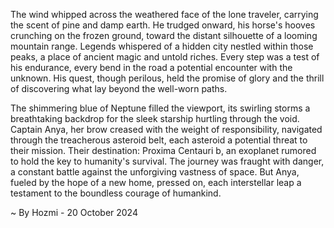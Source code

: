 
The wind whipped across the weathered face of the lone traveler, carrying the scent of pine and damp earth. He trudged onward, his horse's hooves crunching on the frozen ground, toward the distant silhouette of a looming mountain range. Legends whispered of a hidden city nestled within those peaks, a place of ancient magic and untold riches. Every step was a test of his endurance, every bend in the road a potential encounter with the unknown. His quest, though perilous, held the promise of glory and the thrill of discovering what lay beyond the well-worn paths.

The shimmering blue of Neptune filled the viewport, its swirling storms a breathtaking backdrop for the sleek starship hurtling through the void. Captain Anya, her brow creased with the weight of responsibility, navigated through the treacherous asteroid belt, each asteroid a potential threat to their mission. Their destination: Proxima Centauri b, an exoplanet rumored to hold the key to humanity's survival. The journey was fraught with danger, a constant battle against the unforgiving vastness of space. But Anya, fueled by the hope of a new home, pressed on, each interstellar leap a testament to the boundless courage of humankind. 

~ By Hozmi - 20 October 2024

